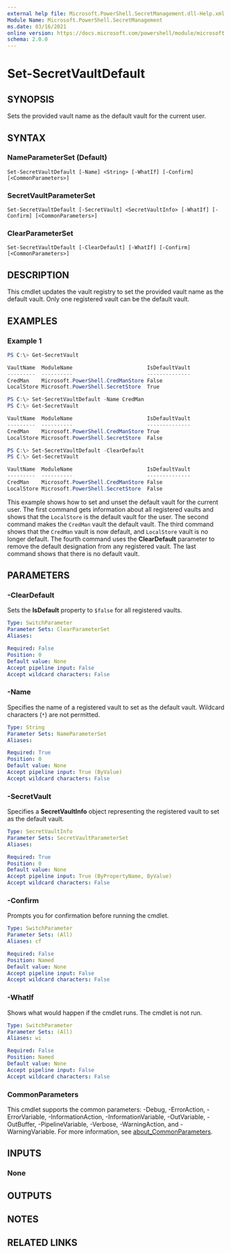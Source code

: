 ```yaml
---
external help file: Microsoft.PowerShell.SecretManagement.dll-Help.xml
Module Name: Microsoft.PowerShell.SecretManagement
ms.date: 03/16/2021
online version: https://docs.microsoft.com/powershell/module/microsoft.powershell.secretmanagement/set-secretvaultdefault?view=ps-modules&wt.mc_id=ps-gethelp
schema: 2.0.0
---
```


# Set-SecretVaultDefault

## SYNOPSIS
Sets the provided vault name as the default vault for the current user.

## SYNTAX

### NameParameterSet (Default)

```
Set-SecretVaultDefault [-Name] <String> [-WhatIf] [-Confirm] [<CommonParameters>]
```

### SecretVaultParameterSet

```
Set-SecretVaultDefault [-SecretVault] <SecretVaultInfo> [-WhatIf] [-Confirm] [<CommonParameters>]
```

### ClearParameterSet

```
Set-SecretVaultDefault [-ClearDefault] [-WhatIf] [-Confirm] [<CommonParameters>]
```

## DESCRIPTION

This cmdlet updates the vault registry to set the provided vault name as the default vault. Only one
registered vault can be the default vault.

## EXAMPLES

### Example 1

```powershell
PS C:\> Get-SecretVault

VaultName  ModuleName                        IsDefaultVault
---------  ----------                        --------------
CredMan    Microsoft.PowerShell.CredManStore False
LocalStore Microsoft.PowerShell.SecretStore  True

PS C:\> Set-SecretVaultDefault -Name CredMan
PS C:\> Get-SecretVault

VaultName  ModuleName                        IsDefaultVault
---------  ----------                        --------------
CredMan    Microsoft.PowerShell.CredManStore True
LocalStore Microsoft.PowerShell.SecretStore  False

PS C:\> Set-SecretVaultDefault -ClearDefault
PS C:\> Get-SecretVault

VaultName  ModuleName                        IsDefaultVault
---------  ----------                        --------------
CredMan    Microsoft.PowerShell.CredManStore False
LocalStore Microsoft.PowerShell.SecretStore  False
```

This example shows how to set and unset the default vault for the current user. The first command
gets information about all registered vaults and shows that the `LocalStore` is the default vault
for the user. The second command makes the `CredMan` vault the default vault. The third command
shows that the `CredMan` vault is now default, and `LocalStore` vault is no longer default. The
fourth command uses the **ClearDefault** parameter to remove the default designation from any
registered vault. The last command shows that there is no default vault.

## PARAMETERS

### -ClearDefault

Sets the **IsDefault** property to `$false` for all registered vaults.

```yaml
Type: SwitchParameter
Parameter Sets: ClearParameterSet
Aliases:

Required: False
Position: 0
Default value: None
Accept pipeline input: False
Accept wildcard characters: False
```

### -Name

Specifies the name of a registered vault to set as the default vault. Wildcard characters (`*`) are
not permitted.

```yaml
Type: String
Parameter Sets: NameParameterSet
Aliases:

Required: True
Position: 0
Default value: None
Accept pipeline input: True (ByValue)
Accept wildcard characters: False
```

### -SecretVault

Specifies a **SecretVaultInfo** object representing the registered vault to set as the default
vault.

```yaml
Type: SecretVaultInfo
Parameter Sets: SecretVaultParameterSet
Aliases:

Required: True
Position: 0
Default value: None
Accept pipeline input: True (ByPropertyName, ByValue)
Accept wildcard characters: False
```

### -Confirm

Prompts you for confirmation before running the cmdlet.

```yaml
Type: SwitchParameter
Parameter Sets: (All)
Aliases: cf

Required: False
Position: Named
Default value: None
Accept pipeline input: False
Accept wildcard characters: False
```

### -WhatIf

Shows what would happen if the cmdlet runs. The cmdlet is not run.

```yaml
Type: SwitchParameter
Parameter Sets: (All)
Aliases: wi

Required: False
Position: Named
Default value: None
Accept pipeline input: False
Accept wildcard characters: False
```

### CommonParameters

This cmdlet supports the common parameters: -Debug, -ErrorAction, -ErrorVariable,
-InformationAction, -InformationVariable, -OutVariable, -OutBuffer, -PipelineVariable, -Verbose,
-WarningAction, and -WarningVariable. For more information, see
[about_CommonParameters](http://go.microsoft.com/fwlink/?LinkID=113216).

## INPUTS

### None

## OUTPUTS

## NOTES

## RELATED LINKS
